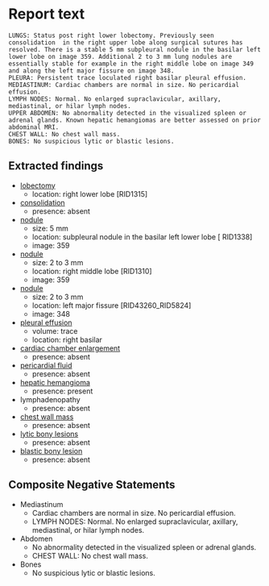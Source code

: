 # Report text

```text
LUNGS: Status post right lower lobectomy. Previously seen consolidation  in the right upper lobe along surgical sutures has resolved. There is a stable 5 mm subpleural nodule in the basilar left lower lobe on image 359. Additional 2 to 3 mm lung nodules are essentially stable for example in the right middle lobe on image 349 and along the left major fissure on image 348.
PLEURA: Persistent trace loculated right basilar pleural effusion.
MEDIASTINUM: Cardiac chambers are normal in size. No pericardial effusion.
LYMPH NODES: Normal. No enlarged supraclavicular, axillary, mediastinal, or hilar lymph nodes.
UPPER ABDOMEN: No abnormality detected in the visualized spleen or adrenal glands. Known hepatic hemangiomas are better assessed on prior abdominal MRI.
CHEST WALL: No chest wall mass.
BONES: No suspicious lytic or blastic lesions.
```

## Extracted findings

- [lobectomy](../../definitions/hood/lobectomy.json)
  - location: right lower lobe \[RID1315\]
- [consolidation](../../definitions/smartreporting/consolidation.txt)
  - presence: absent
- [nodule](../../definitions/hood/pulmonary-nodule.json)
  - size: 5 mm
  - location: subpleural nodule in the basilar left lower lobe \[ RID1338\]
  - image: 359
- [nodule](../../definitions/hood/pulmonary-nodule.json)
  - size: 2 to 3 mm
  - location: right middle lobe \[RID1310\]
  - image: 359
- [nodule](../../definitions/hood/pulmonary-nodule.json)
  - size: 2 to 3 mm
  - location: left major fissure \[RID43260_RID5824\]
  - image: 348
- [pleural effusion](../../definitions/hood/pleural-effusion.json)
  - volume: trace
  - location: right basilar
- [cardiac chamber enlargement](../../definitions/upmedic/Cardiomegaly.cde.md)
  - presence: absent
- [pericardial fluid](../../definitions/hood/pericardial-effusion.md)
  - presence: absent
- [hepatic hemangioma](../../definitions/hood/hepatic-hemangioma.json)
  - presence: present
- lymphadenopathy
  - presence: absent
- [chest wall mass](../../definitions/nuance/chest_wall_mass.json)
  - presence: absent
- [lytic bony lesions](../../definitions/hood/lytic-lesion.md)
  - presence: absent
- [blastic bony lesion](../../definitions/hood/sclerotic-lesion.md)
  - presence: absent

## Composite Negative Statements

- Mediastinum
  - Cardiac chambers are normal in size. No pericardial effusion.
  - LYMPH NODES: Normal. No enlarged supraclavicular, axillary, mediastinal, or hilar lymph nodes.
- Abdomen
  - No abnormality detected in the visualized spleen or adrenal glands.
  - CHEST WALL: No chest wall mass.
- Bones
  - No suspicious lytic or blastic lesions.
